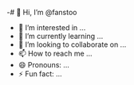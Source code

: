 -# 👋 Hi, I’m @fanstoo
- 👀 I’m interested in ...
- 🌱 I’m currently learning ...
- 💞️ I’m looking to collaborate on ...
- 📫 How to reach me ...
- 😄 Pronouns: ...
- ⚡ Fun fact: ...

<!---
fanstoo/fanstoo is a ✨ special ✨ repository because its `README.md` (this file) appears on your GitHub profile.
You can click the Preview link to take a look at your changes.
--->
